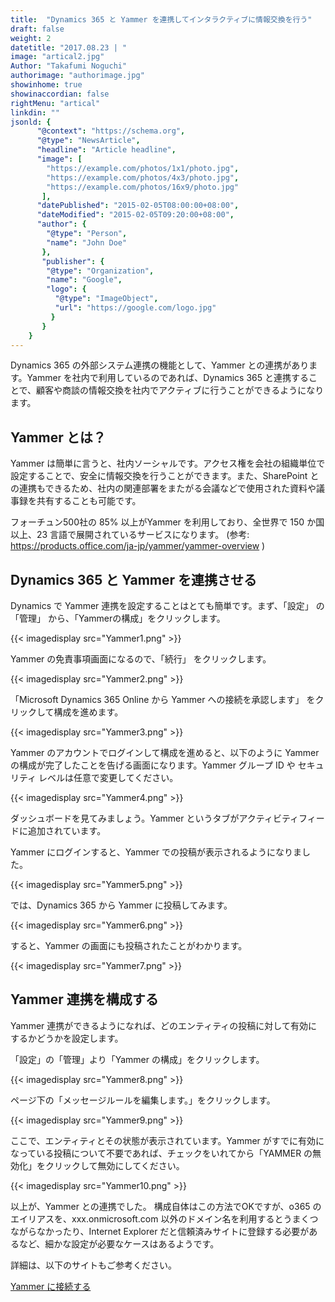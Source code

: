 ```yaml
---
title:  "Dynamics 365 と Yammer を連携してインタラクティブに情報交換を行う"
draft: false
weight: 2
datetitle: "2017.08.23 | "
image: "artical2.jpg"
Author: "Takafumi Noguchi"
authorimage: "authorimage.jpg"
showinhome: true
showinaccordian: false
rightMenu: "artical"
linkdin: ""
jsonld: {
      "@context": "https://schema.org",
      "@type": "NewsArticle",
      "headline": "Article headline",
      "image": [
        "https://example.com/photos/1x1/photo.jpg",
        "https://example.com/photos/4x3/photo.jpg",
        "https://example.com/photos/16x9/photo.jpg"
       ],
      "datePublished": "2015-02-05T08:00:00+08:00",
      "dateModified": "2015-02-05T09:20:00+08:00",
      "author": {
        "@type": "Person",
        "name": "John Doe"
       },
       "publisher": {
        "@type": "Organization",
        "name": "Google",
        "logo": {
          "@type": "ImageObject",
          "url": "https://google.com/logo.jpg"
         }
       }
    }
---
```

<!-- Intro  -->
Dynamics 365 の外部システム連携の機能として、Yammer との連携があります。Yammer を社内で利用しているのであれば、Dynamics 365 と連携することで、顧客や商談の情報交換を社内でアクティブに行うことができるようになります。


## Yammer とは？
Yammer は簡単に言うと、社内ソーシャルです。アクセス権を会社の組織単位で設定することで、安全に情報交換を行うことができます。また、SharePoint との連携もできるため、社内の関連部署をまたがる会議などで使用された資料や議事録を共有することも可能です。

フォーチュン500社の 85% 以上がYammer を利用しており、全世界で 150 か国以上、23 言語で展開されているサービスになります。 (参考: https://products.office.com/ja-jp/yammer/yammer-overview )

## Dynamics 365 と Yammer を連携させる
Dynamics で Yammer 連携を設定することはとても簡単です。まず、「設定」 の 「管理」 から、「Yammerの構成」をクリックします。
<!-- Image= Yammer1.png -->
{{< imagedisplay src="Yammer1.png" >}}


Yammer の免責事項画面になるので、「続行」 をクリックします。
<!-- Image= Yammer2.png -->
{{< imagedisplay src="Yammer2.png" >}}


「Microsoft Dynamics 365 Online から Yammer への接続を承認します」 をクリックして構成を進めます。
<!-- Image= Yammer3.png -->
{{< imagedisplay src="Yammer3.png" >}}


Yammer のアカウントでログインして構成を進めると、以下のように Yammer の構成が完了したことを告げる画面になります。Yammer グループ ID や セキュリティ レベルは任意で変更してください。
<!-- Image= Yammer4.png -->
{{< imagedisplay src="Yammer4.png" >}}


ダッシュボードを見てみましょう。Yammer というタブがアクティビティフィードに追加されています。

Yammer にログインすると、Yammer での投稿が表示されるようになりました。
<!-- Image= Yammer5.png -->
{{< imagedisplay src="Yammer5.png" >}}


では、Dynamics 365 から Yammer に投稿してみます。
<!-- Image= Yammer6.png -->
{{< imagedisplay src="Yammer6.png" >}}


すると、Yammer の画面にも投稿されたことがわかります。
<!-- Image= Yammer7.png -->
{{< imagedisplay src="Yammer7.png" >}}


## Yammer 連携を構成する
Yammer 連携ができるようになれば、どのエンティティの投稿に対して有効にするかどうかを設定します。

「設定」の「管理」より「Yammer の構成」をクリックします。
<!-- Image= Yammer8.png -->
{{< imagedisplay src="Yammer8.png" >}}


ページ下の「メッセージルールを編集します。」をクリックします。
<!-- Image= Yammer9.png -->
{{< imagedisplay src="Yammer9.png" >}}


ここで、エンティティとその状態が表示されています。Yammer がすでに有効になっている投稿について不要であれば、チェックをいれてから「YAMMER の無効化」をクリックして無効にしてください。
<!-- Image= Yammer10.png -->
{{< imagedisplay src="Yammer10.png" >}}


以上が、Yammer との連携でした。
構成自体はこの方法でOKですが、o365 のエイリアスを、xxx.onmicrosoft.com 以外のドメイン名を利用するとうまくつながらなかったり、Internet Explorer だと信頼済みサイトに登録する必要があるなど、細かな設定が必要なケースはあるようです。

詳細は、以下のサイトもご参考ください。

[Yammer に接続する](https://docs.microsoft.com/ja-jp/power-platform/admin/connect-yammer)    
&nbsp;